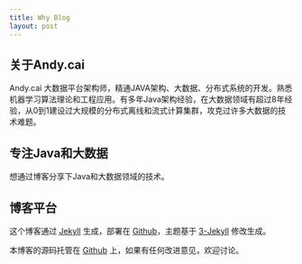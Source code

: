 ```yaml
---
title: Why Blog
layout: post
---
```


## 关于Andy.cai

Andy.cai 大数据平台架构师，精通JAVA架构、大数据、分布式系统的开发。熟悉机器学习算法理论和工程应用。有多年Java架构经验，在大数据领域有超过8年经验，从0到1建设过大规模的分布式离线和流式计算集群，攻克过许多大数据的技术难题。

## 专注Java和大数据

想通过博客分享下Java和大数据领域的技术。

## 博客平台

这个博客通过 [Jekyll](http://jekyllrb.com/) 生成，部署在 [Github](https://pages.github.com)，主题基于 [3-Jekyll](https://github.com/P233/3-Jekyll) 修改生成。

本博客的源码托管在 [Github](https://github.com/caichangqi/caichangqi.github.io) 上，如果有任何改进意见，欢迎讨论。
